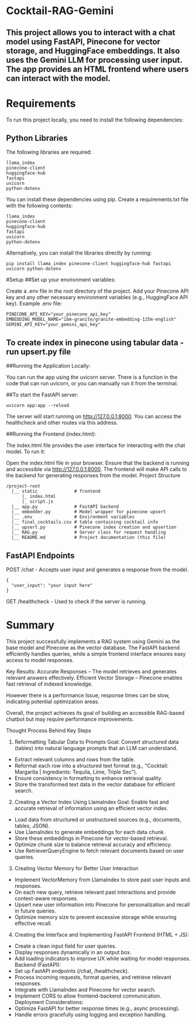 # Cocktail-RAG-Gemini
## This project allows you to interact with a chat model using FastAPI, Pinecone for vector storage, and HuggingFace embeddings. It also uses the Gemini LLM for processing user input. The app provides an HTML frontend where users can interact with the model.

# Requirements
To run this project locally, you need to install the following dependencies:

## Python Libraries
The following libraries are required:
```
llama_index
pinecone-client
huggingface-hub
fastapi
uvicorn
python-dotenv
```
You can install these dependencies using pip. Create a requirements.txt file with the following contents:

```
llama_index
pinecone-client
huggingface-hub
fastapi
uvicorn
python-dotenv
```
Alternatively, you can install the libraries directly by running:

```
pip install llama_index pinecone-client huggingface-hub fastapi uvicorn python-dotenv
```
#Setup
##Set up your environment variables:

Create a .env file in the root directory of the project.
Add your Pinecone API key and any other necessary environment variables (e.g., HuggingFace API key).
Example .env file:

```.env
PINECONE_API_KEY="your_pinecone_api_key"
EMBEDDING_MODEL_NAME="ibm-granite/granite-embedding-125m-english"
GEMINI_API_KEY="your_gemini_api_key"
```

## To create index in pinecone using tabular data - run upsert.py file

##Running the Application Locally:

You can run the app using the uvicorn server. There is a function in the code that can run uvicorn, or you can manually run it from the terminal.

##To start the FastAPI server:

```
uvicorn app:app --reload
```
The server will start running on http://127.0.0.1:8000. You can access the healthcheck and other routes via this address.

##Running the Frontend (index.html):

The index.html file provides the user interface for interacting with the chat model. To run it:

Open the index.html file in your browser.
Ensure that the backend is running and accessible via http://127.0.0.1:8000.
The frontend will make API calls to the backend for generating responses from the model.
Project Structure
```
/project-root
  |__ static              # frontend
      |_ index.html
      |_ script.js
  |__ app.py              # FastAPI backend
  |__ embedder.py         # Model wrapper for pinecone upsert
  |__ .env                # Environment variables
  |__ final_cocktails.csv # table containing cocktail info
  |__ upsert.py           # Pinecone index creation and upsertion
  |__ RAG.py              # Server class for request handling
  |__ README.md           # Project documentation (this file)
```
## FastAPI Endpoints
POST /chat - Accepts user input and generates a response from the model.
```
{
  "user_input": "your input here"
}
```
GET /healthcheck - Used to check if the server is running.

# Summary
This project successfully implements a RAG system using Gemini as the base model and Pinecone as the vector database. The FastAPI backend efficiently handles queries, while a simple frontend interface ensures easy access to model responses.

Key Results:
Accurate Responses – The model retrieves and generates relevant answers effectively.
Efficient Vector Storage – Pinecone enables fast retrieval of indexed knowledge.

However there is a performance Issue, response times can be slow, indicating potential optimization areas.

Overall, the project achieves its goal of building an accessible RAG-based chatbot but may require performance improvements. 

Thought Process Behind Key Steps
1. Reformatting Tabular Data to Prompts
Goal: Convert structured data (tables) into natural language prompts that an LLM can understand.
- Extract relevant columns and rows from the table.
- Reformat each row into a structured text format (e.g., "Cocktail: Margarita | Ingredients: Tequila, Lime, Triple Sec").
- Ensure consistency in formatting to enhance retrieval quality.
- Store the transformed text data in the vector database for efficient search.
2. Creating a Vector Index Using LlamaIndex
Goal: Enable fast and accurate retrieval of information using an efficient vector index.
- Load data from structured or unstructured sources (e.g., documents, tables, JSON).
- Use LlamaIndex to generate embeddings for each data chunk.
- Store these embeddings in Pinecone for vector-based retrieval.
- Optimize chunk size to balance retrieval accuracy and efficiency.
- Use RetrieverQueryEngine to fetch relevant documents based on user queries.
3. Creating Vector Memory for Better User Interaction
- Implement VectorMemory from LlamaIndex to store past user inputs and responses.
- On each new query, retrieve relevant past interactions and provide context-aware responses.
- Upsert new user information into Pinecone for personalization and recall in future queries.
- Optimize memory size to prevent excessive storage while ensuring effective recall.
4. Creating the Interface and Implementing FastAPI
Frontend (HTML + JS):
- Create a clean input field for user queries.
- Display responses dynamically in an output box.
- Add loading indicators to improve UX while waiting for model responses.
Backend (FastAPI):
- Set up FastAPI endpoints (/chat, /healthcheck).
- Process incoming requests, format queries, and retrieve relevant responses.
- Integrate with LlamaIndex and Pinecone for vector search.
- Implement CORS to allow frontend-backend communication.
Deployment Considerations:
- Optimize FastAPI for better response times (e.g., async processing).
- Handle errors gracefully using logging and exception handling.

